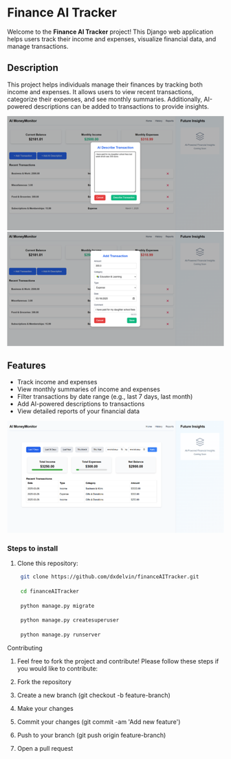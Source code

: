 # Finance AI Tracker

Welcome to the **Finance AI Tracker** project! This Django web application helps users track their income and expenses, visualize financial data, and manage transactions.

## Description

This project helps individuals manage their finances by tracking both income and expenses. It allows users to view recent transactions, categorize their expenses, and see monthly summaries. Additionally, AI-powered descriptions can be added to transactions to provide insights.

![img.png](img.png)
![img_1.png](img_1.png)

## Features

- Track income and expenses
- View monthly summaries of income and expenses
- Filter transactions by date range (e.g., last 7 days, last month)
- Add AI-powered descriptions to transactions
- View detailed reports of your financial data

![img_2.png](img_2.png)

### Steps to install

1. Clone this repository:

   ```bash
    git clone https://github.com/dxdelvin/financeAITracker.git
   
    cd financeAITracker

    python manage.py migrate
    
    python manage.py createsuperuser
   
    python manage.py runserver


Contributing
1. Feel free to fork the project and contribute! Please follow these steps if you would like to contribute:

2. Fork the repository

3. Create a new branch (git checkout -b feature-branch)

4. Make your changes

5. Commit your changes (git commit -am 'Add new feature')

6. Push to your branch (git push origin feature-branch)

7. Open a pull request